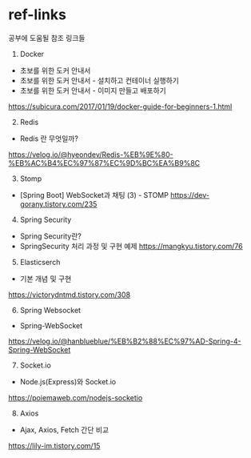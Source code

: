 # ref-links
공부에 도움될 참조 링크들

1. Docker
- 초보를 위한 도커 안내서
- 초보를 위한 도커 안내서 - 설치하고 컨테이너 실행하기 
- 초보를 위한 도커 안내서 - 이미지 만들고 배포하기

https://subicura.com/2017/01/19/docker-guide-for-beginners-1.html



2. Redis
- Redis 란 무엇일까?

https://velog.io/@hyeondev/Redis-%EB%9E%80-%EB%AC%B4%EC%97%87%EC%9D%BC%EA%B9%8C




3. Stomp
- [Spring Boot] WebSocket과 채팅 (3) - STOMP
https://dev-gorany.tistory.com/235




4. Spring Security
- Spring Security란?
- SpringSecurity 처리 과정 및 구현 예제
https://mangkyu.tistory.com/76




5. Elasticserch
- 기본 개념 및 구현

https://victorydntmd.tistory.com/308




6. Spring Websocket
- Spring-WebSocket

https://velog.io/@hanblueblue/%EB%B2%88%EC%97%AD-Spring-4-Spring-WebSocket




7. Socket.io
- Node.js(Express)와 Socket.io

https://poiemaweb.com/nodejs-socketio




8. Axios
- Ajax, Axios, Fetch 간단 비교

https://lily-im.tistory.com/15
